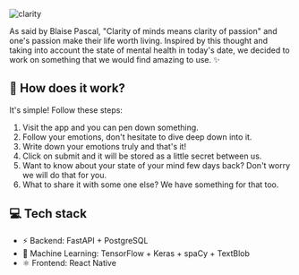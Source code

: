 ![clarity](https://socialify.git.ci/QEDK/clarity/image?font=KoHo&forks=1&issues=1&language=1&pattern=Charlie%20Brown&pulls=1&stargazers=1&theme=Light)

As said by Blaise Pascal, "Clarity of minds means clarity of passion" and one's passion make their life worth living. Inspired by this thought and taking into account the state of mental health in today's date, we decided
to work on something that we would find amazing to use. ✨

## 🙋 How does it work?
It's simple! Follow these steps:
1. Visit the app and you can pen down something.
2. Follow your emotions, don't hesitate to dive deep down into it.
3. Write down your emotions truly and that's it!
4. Click on submit and it will be stored as a little secret between us.
5. Want to know about your state of your mind few days back? Don't worry we will do that for you.
6. What to share it with some one else? We have something for that too.

## 💻 Tech stack
* ⚡ Backend: FastAPI + PostgreSQL
* 🤖 Machine Learning: TensorFlow + Keras + spaCy + TextBlob
* ⚛️ Frontend: React Native
